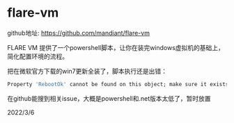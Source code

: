 # flare-vm

github地址: https://github.com/mandiant/flare-vm  

FLARE VM 提供了一个powershell脚本，让你在装完windows虚拟机的基础上，简化配置环境的流程。  

把在微软官方下载的win7更新全装了，脚本执行还是出错：  
```r
Property 'RebootOk' cannot be found on this object; make sure it exists and is settable.
```
在github能搜到相关issue，大概是powershell和.net版本太低了，暂时放置  


2022/3/6  
